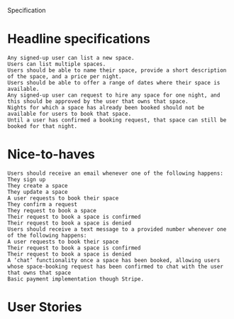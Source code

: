 Specification

# Headline specifications

    Any signed-up user can list a new space.
    Users can list multiple spaces.
    Users should be able to name their space, provide a short description of the space, and a price per night.
    Users should be able to offer a range of dates where their space is available.
    Any signed-up user can request to hire any space for one night, and this should be approved by the user that owns that space.
    Nights for which a space has already been booked should not be available for users to book that space.
    Until a user has confirmed a booking request, that space can still be booked for that night.

# Nice-to-haves

    Users should receive an email whenever one of the following happens:
    They sign up
    They create a space
    They update a space
    A user requests to book their space
    They confirm a request
    They request to book a space
    Their request to book a space is confirmed
    Their request to book a space is denied
    Users should receive a text message to a provided number whenever one of the following happens:
    A user requests to book their space
    Their request to book a space is confirmed
    Their request to book a space is denied
    A ‘chat’ functionality once a space has been booked, allowing users whose space-booking request has been confirmed to chat with the user that owns that space
    Basic payment implementation though Stripe.





# User Stories


